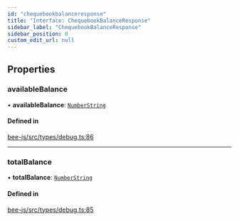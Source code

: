 ```yaml
---
id: "chequebookbalanceresponse"
title: "Interface: ChequebookBalanceResponse"
sidebar_label: "ChequebookBalanceResponse"
sidebar_position: 0
custom_edit_url: null
---
```


## Properties

### availableBalance

• **availableBalance**: [`NumberString`](../types/numberstring.md)

#### Defined in

[bee-js/src/types/debug.ts:86](https://github.com/ethersphere/bee-js/blob/5b112bf/src/types/debug.ts#L86)

___

### totalBalance

• **totalBalance**: [`NumberString`](../types/numberstring.md)

#### Defined in

[bee-js/src/types/debug.ts:85](https://github.com/ethersphere/bee-js/blob/5b112bf/src/types/debug.ts#L85)
